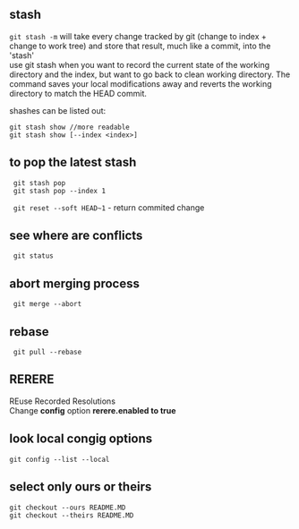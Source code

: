 ## stash
```git stash -m``` will take every change tracked by git (change to index + change to work tree) and store that result, much like a commit, into the 'stash'     
use git stash when you want to record the current state of the working directory and the index, but want to go back to clean working directory. 
The command saves your local modifications away and reverts the working directory to match the HEAD commit.   

shashes can be listed out:   
``` git stash list
git stash show //more readable
git stash show [--index <index>]
```
   
## to pop the latest stash
``` git stash pop```   
``` git stash pop --index 1```   
   
`` git reset --soft HEAD~1`` - return commited change

## see where are conflicts 
``` git status```

## abort merging process
``` git merge --abort```

## rebase
``` git pull --rebase```

## RERERE
REuse Recorded Resolutions      
Change **config** option **rerere.enabled to true**

## look local congig options 
```git config --list --local```

## select only ours or theirs
```git checkout --ours README.MD```   
```git checkout --theirs README.MD```   
